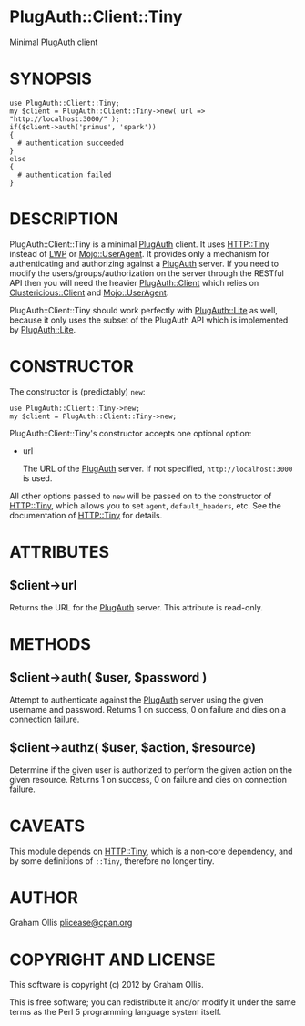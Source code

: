 # PlugAuth::Client::Tiny

Minimal PlugAuth client

# SYNOPSIS

    use PlugAuth::Client::Tiny;
    my $client = PlugAuth::Client::Tiny->new( url => "http://localhost:3000/" );
    if($client->auth('primus', 'spark'))
    {
      # authentication succeeded
    }
    else
    {
      # authentication failed
    }

# DESCRIPTION

PlugAuth::Client::Tiny is a minimal [PlugAuth](https://metacpan.org/pod/PlugAuth) client.  It uses [HTTP::Tiny](https://metacpan.org/pod/HTTP::Tiny) 
instead of [LWP](https://metacpan.org/pod/LWP) or [Mojo::UserAgent](https://metacpan.org/pod/Mojo::UserAgent).  It provides only a mechanism for
authenticating and authorizing against a [PlugAuth](https://metacpan.org/pod/PlugAuth) server.  If you need to
modify the users/groups/authorization on the server through the RESTful API
then you will need the heavier [PlugAuth::Client](https://metacpan.org/pod/PlugAuth::Client) which relies on 
[Clustericious::Client](https://metacpan.org/pod/Clustericious::Client) and [Mojo::UserAgent](https://metacpan.org/pod/Mojo::UserAgent).

PlugAuth::Client::Tiny should work perfectly with [PlugAuth::Lite](https://metacpan.org/pod/PlugAuth::Lite) as well, 
because it only uses the subset of the PlugAuth API which is implemented by
[PlugAuth::Lite](https://metacpan.org/pod/PlugAuth::Lite).

# CONSTRUCTOR

The constructor is (predictably) `new`:

    use PlugAuth::Client::Tiny->new;
    my $client = PlugAuth::Client::Tiny->new;

PlugAuth::Client::Tiny's constructor accepts one optional option:

- url

    The URL of the [PlugAuth](https://metacpan.org/pod/PlugAuth) server.  If not specified, `http://localhost:3000`
    is used.

All other options passed to `new` will be passed on to the constructor of [HTTP::Tiny](https://metacpan.org/pod/HTTP::Tiny),
which allows you to set `agent`, `default_headers`, etc.  See the documentation of
[HTTP::Tiny](https://metacpan.org/pod/HTTP::Tiny) for details.

# ATTRIBUTES

## $client->url

Returns the URL for the [PlugAuth](https://metacpan.org/pod/PlugAuth) server.  This attribute is read-only.

# METHODS

## $client->auth( $user, $password )

Attempt to authenticate against the [PlugAuth](https://metacpan.org/pod/PlugAuth) server using the given username and password.
Returns 1 on success, 0 on failure and dies on a connection failure.

## $client->authz( $user, $action, $resource)

Determine if the given user is authorized to perform the given action on the given resource.
Returns 1 on success, 0 on failure and dies on connection failure.

# CAVEATS

This module depends on [HTTP::Tiny](https://metacpan.org/pod/HTTP::Tiny), which is a non-core dependency, and by
some definitions of `::Tiny`, therefore no longer tiny.

# AUTHOR

Graham Ollis <plicease@cpan.org>

# COPYRIGHT AND LICENSE

This software is copyright (c) 2012 by Graham Ollis.

This is free software; you can redistribute it and/or modify it under
the same terms as the Perl 5 programming language system itself.
